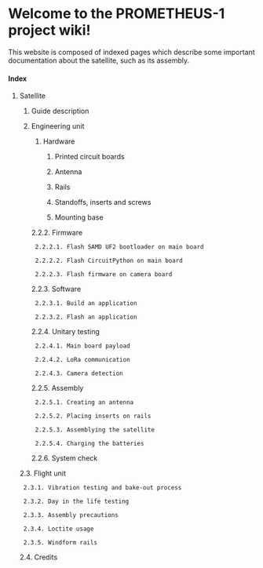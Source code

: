 # Welcome to the PROMETHEUS-1 project wiki!

This website is composed of indexed pages which describe some important documentation about the satellite, such as its assembly.

#### Index

1. Satellite

    1. Guide description

    1. Engineering unit

        1. Hardware

            1. Printed circuit boards
            
            1. Antenna
            
            1. Rails
            
            1. Standoffs, inserts and screws
            
            1. Mounting base
        
        2.2.2. Firmware
            
            2.2.2.1. Flash SAMD UF2 bootloader on main board
            
            2.2.2.2. Flash CircuitPython on main board
            
            2.2.2.3. Flash firmware on camera board
        
        2.2.3. Software
        
            2.2.3.1. Build an application
        
            2.2.3.2. Flash an application
        
        2.2.4. Unitary testing
        
            2.2.4.1. Main board payload
        
            2.2.4.2. LoRa communication
        
            2.2.4.3. Camera detection
        
        2.2.5. Assembly
        
            2.2.5.1. Creating an antenna
        
            2.2.5.2. Placing inserts on rails
        
            2.2.5.3. Assemblying the satellite
        
            2.2.5.4. Charging the batteries
        
        2.2.6. System check
    
    2.3. Flight unit
    
        2.3.1. Vibration testing and bake-out process
    
        2.3.2. Day in the life testing
    
        2.3.3. Assembly precautions
    
        2.3.4. Loctite usage
    
        2.3.5. Windform rails
    
    2.4. Credits
